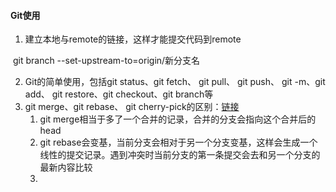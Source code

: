 #### Git使用



1. 建立本地与remote的链接，这样才能提交代码到remote

​	git branch --set-upstream-to=origin/新分支名

2.  Git的简单使用，包括git status、git fetch、 git pull、 git push、 git -m、git add、 git restore、git checkout、git branch等
3. git merge、git rebase、 git cherry-pick的区别：[链接](https://blog.csdn.net/weixin_64314555/article/details/121567879#:~:text=merge%20%E6%8A%8A%E5%8F%A6%E4%B8%80%E4%B8%AA%E5%88%86%E6%94%AF%E5%90%88%E5%B9%B6%E5%88%B0%E5%BD%93%E5%89%8D%E5%88%86%E6%94%AF%E4%B8%8A%E3%80%82%20rebase%20%E6%8A%8A%E5%BD%93%E5%89%8D%E5%88%86%E6%94%AF%E7%9A%84%E6%8F%90%E4%BA%A4%E5%9C%A8%E5%8F%A6%E4%B8%80%E5%88%86%E6%94%AF%E4%B8%8A%E9%87%8D%E6%BC%94%E3%80%82%20%EF%BC%88%E5%A6%82%E6%9E%9C%E5%8F%AF%E4%BB%A5%E6%88%90%E5%8A%9F%E9%87%8D%E6%BC%94%EF%BC%8C%E6%9C%AC%E5%88%86%E6%94%AF%E5%B0%86%E4%BC%9A%E6%B6%88%E5%A4%B1%EF%BC%89,cherry%20-%20pic%20k%20%E6%8A%8A%E6%9C%AC%E5%88%86%E6%94%AF%E6%88%96%E8%80%85%E5%85%B6%E4%BB%96%E5%88%86%E6%94%AF%E7%9A%84%E6%9F%90%E4%B8%80%E6%AC%A1%E6%88%96%E6%9F%90%E5%87%A0%E6%AC%A1%E6%8F%90%E4%BA%A4%EF%BC%8C%E5%9C%A8%E5%BD%93%E5%89%8D%E5%88%86%E6%94%AF%E4%B8%8A%E9%87%8D%E6%BC%94%E3%80%82)
   1. git merge相当于多了一个合并的记录，合并的分支会指向这个合并后的head
   2. git rebase会变基，当前分支会相对于另一个分支变基，这样会生成一个线性的提交记录。遇到冲突时当前分支的第一条提交会去和另一个分支的最新内容比较
   3. 
